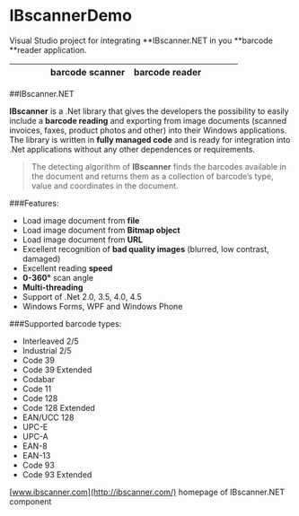 # IBscannerDemo
Visual Studio project for integrating **IBscanner.NET in you **barcode **reader application.


|```      ```| barcode scanner              | barcode reader  |```     ```|
------------ | ---------------------------- | ----------------|-----------


##IBscanner.NET

**IBscanner** is a .Net library that gives the developers the possibility to easily include a **barcode reading** and exporting from image documents (scanned invoices, faxes, product photos and other) into their Windows applications.
The library is written in **fully managed code** and is ready for integration into .Net applications without any other dependences or requirements.

>The detecting algorithm of **IBscanner** finds the barcodes available in the document and returns them as a collection of barcode’s type, value and coordinates in the document.
 
###Features:

 - Load image document from **file**
 - Load image document  from **Bitmap object**
 - Load image document  from **URL**
 - Excellent recognition of **bad quality images** (blurred, low contrast, damaged)
 - Excellent reading **speed**
 - **0-360°** scan angle
 - **Multi-threading**
 - Support of .Net 2.0, 3.5, 4.0, 4.5
 - Windows Forms, WPF and Windows Phone


###Supported barcode types:
* Interleaved 2/5
* Industrial 2/5
* Code 39
* Code 39 Extended
* Codabar
* Code 11
* Code 128
* Code 128 Extended
* EAN/UCC 128
* UPC-E
* UPC-A
* EAN-8
* EAN-13
* Code 93
* Code 93 Extended

 [www.ibscanner.com](http://ibscanner.com/) homepage of IBscanner.NET component
